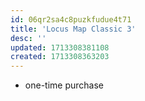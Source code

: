 ```yaml
---
id: 06qr2sa4c8puzkfudue4t71
title: 'Locus Map Classic 3'
desc: ''
updated: 1713308381108
created: 1713308363203
---
```


- one-time purchase